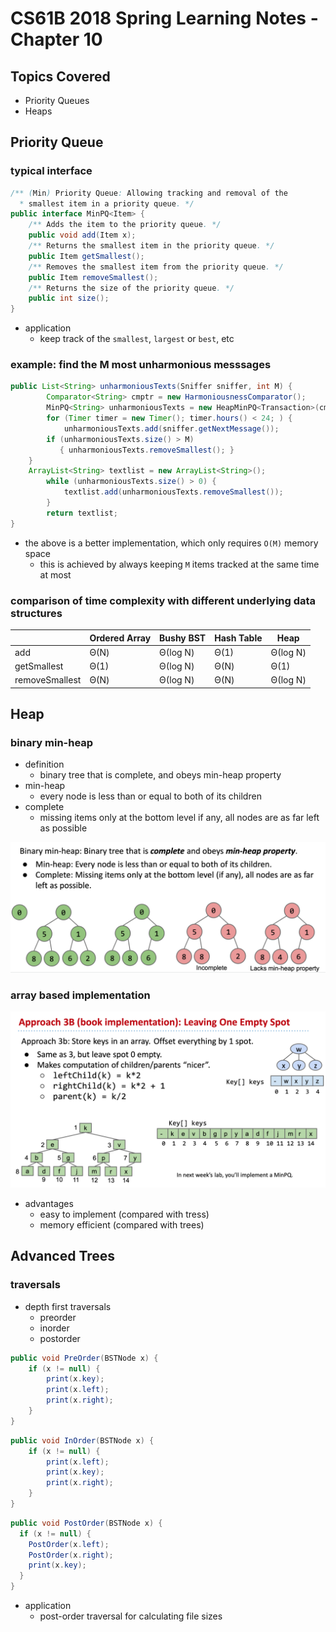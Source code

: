 # CS61B 2018 Spring Learning Notes - Chapter 10

## Topics Covered
- Priority Queues
- Heaps

## Priority Queue
### typical interface
```java
/** (Min) Priority Queue: Allowing tracking and removal of the
  * smallest item in a priority queue. */
public interface MinPQ<Item> {
	/** Adds the item to the priority queue. */
	public void add(Item x);
	/** Returns the smallest item in the priority queue. */
	public Item getSmallest();
	/** Removes the smallest item from the priority queue. */
	public Item removeSmallest();
	/** Returns the size of the priority queue. */
	public int size();
}
```
- application
    - keep track of the `smallest`, `largest` or `best`, etc

### example: find the M most unharmonious messsages
```java
public List<String> unharmoniousTexts(Sniffer sniffer, int M) {
    	Comparator<String> cmptr = new HarmoniousnessComparator();
    	MinPQ<String> unharmoniousTexts = new HeapMinPQ<Transaction>(cmptr);
    	for (Timer timer = new Timer(); timer.hours() < 24; ) {
        	unharmoniousTexts.add(sniffer.getNextMessage());
        if (unharmoniousTexts.size() > M) 
           { unharmoniousTexts.removeSmallest(); }
    }
    ArrayList<String> textlist = new ArrayList<String>();
    	while (unharmoniousTexts.size() > 0) {
            textlist.add(unharmoniousTexts.removeSmallest());
    	}
    	return textlist;
}
```
- the above is a better implementation, which only requires `O(M)` memory space
    - this is achieved by always keeping `M` items tracked at the same time at most

### comparison of time complexity with different underlying data structures
|             | Ordered Array | Bushy BST | Hash Table | Heap
|-------------|-----------|-----------|------------|----------|
| add | Θ(N) | Θ(log N) | Θ(1) | Θ(log N) |
| getSmallest | Θ(1) | Θ(log N) | Θ(N) | Θ(1) |
| removeSmallest | Θ(N) | Θ(log N) | Θ(N) | Θ(log N) |

## Heap
### binary min-heap
- definition
    - binary tree that is complete, and obeys min-heap property
- min-heap
    - every node is less than or equal to both of its children
- complete
    - missing items only at the bottom level if any, all nodes are as far left as possible

![binary min-heap](./../asset/binary_min_heap.png "Binary Min-Heap")

### array based implementation
![array based binary min-heap](./../asset/array_based_min_heap.png "Binary Min-Heap")
- advantages
    - easy to implement (compared with tress)
    - memory efficient (compared with trees)

## Advanced Trees
### traversals
- depth first traversals
    - preorder
    - inorder
    - postorder

```java
public void PreOrder(BSTNode x) {
	if (x != null) {
		print(x.key);
		print(x.left);
		print(x.right);
	}
}
```

```java
public void InOrder(BSTNode x) {
	if (x != null) {
		print(x.left);
		print(x.key);
		print(x.right);
	}
}
```

```java
public void PostOrder(BSTNode x) {
  if (x != null) {
    PostOrder(x.left);
    PostOrder(x.right);
    print(x.key);
  }
}
```

- application
	- post-order traversal for calculating file sizes
